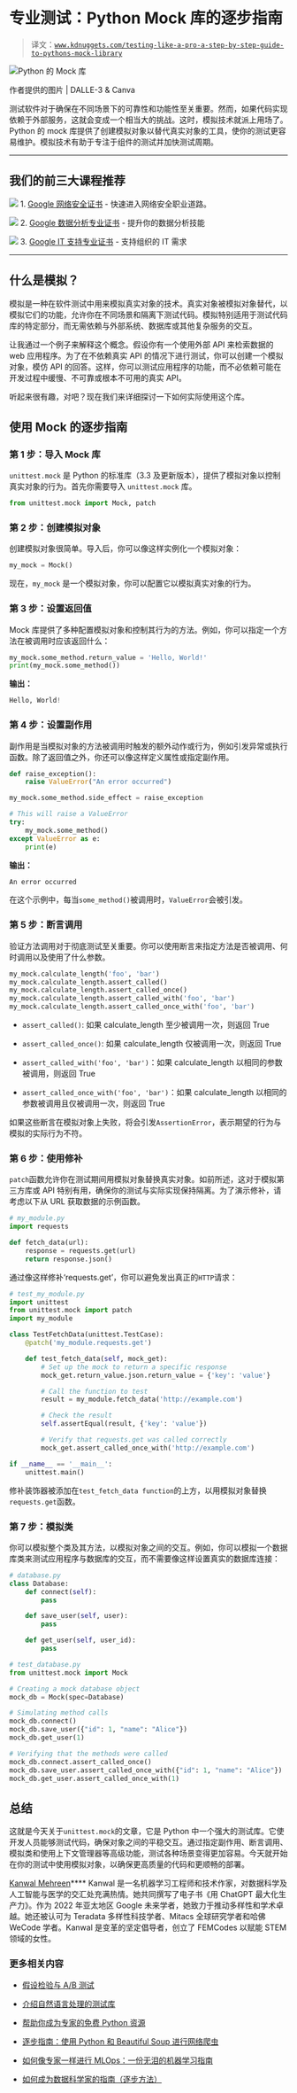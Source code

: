 # 专业测试：Python Mock 库的逐步指南

> 译文：[`www.kdnuggets.com/testing-like-a-pro-a-step-by-step-guide-to-pythons-mock-library`](https://www.kdnuggets.com/testing-like-a-pro-a-step-by-step-guide-to-pythons-mock-library)

![Python 的 Mock 库](img/73848bdfb2a79aaa807a8fb6a07d8705.png)

作者提供的图片 | DALLE-3 & Canva

测试软件对于确保在不同场景下的可靠性和功能性至关重要。然而，如果代码实现依赖于外部服务，这就会变成一个相当大的挑战。这时，模拟技术就派上用场了。Python 的 mock 库提供了创建模拟对象以替代真实对象的工具，使你的测试更容易维护。模拟技术有助于专注于组件的测试并加快测试周期。

* * *

## 我们的前三大课程推荐

![](img/0244c01ba9267c002ef39d4907e0b8fb.png) 1\. [Google 网络安全证书](https://www.kdnuggets.com/google-cybersecurity) - 快速进入网络安全职业道路。

![](img/e225c49c3c91745821c8c0368bf04711.png) 2\. [Google 数据分析专业证书](https://www.kdnuggets.com/google-data-analytics) - 提升你的数据分析技能

![](img/0244c01ba9267c002ef39d4907e0b8fb.png) 3\. [Google IT 支持专业证书](https://www.kdnuggets.com/google-itsupport) - 支持组织的 IT 需求

* * *

## 什么是模拟？

模拟是一种在软件测试中用来模拟真实对象的技术。真实对象被模拟对象替代，以模拟它们的功能，允许你在不同场景和隔离下测试代码。模拟特别适用于测试代码库的特定部分，而无需依赖与外部系统、数据库或其他复杂服务的交互。

让我通过一个例子来解释这个概念。假设你有一个使用外部 API 来检索数据的 web 应用程序。为了在不依赖真实 API 的情况下进行测试，你可以创建一个模拟对象，模仿 API 的回答。这样，你可以测试应用程序的功能，而不必依赖可能在开发过程中缓慢、不可靠或根本不可用的真实 API。

听起来很有趣，对吧？现在我们来详细探讨一下如何实际使用这个库。

## 使用 Mock 的逐步指南

### 第 1 步：导入 Mock 库

`unittest.mock` 是 Python 的标准库（3.3 及更新版本），提供了模拟对象以控制真实对象的行为。首先你需要导入 `unittest.mock` 库。

```py
from unittest.mock import Mock, patch
```

### 第 2 步：创建模拟对象

创建模拟对象很简单。导入后，你可以像这样实例化一个模拟对象：

```py
my_mock = Mock()
```

现在，`my_mock` 是一个模拟对象，你可以配置它以模拟真实对象的行为。

### 第 3 步：设置返回值

Mock 库提供了多种配置模拟对象和控制其行为的方法。例如，你可以指定一个方法在被调用时应该返回什么：

```py
my_mock.some_method.return_value = 'Hello, World!'
print(my_mock.some_method()) 
```

**输出：**

```py
Hello, World!
```

### 第 4 步：设置副作用

副作用是当模拟对象的方法被调用时触发的额外动作或行为，例如引发异常或执行函数。除了返回值之外，你还可以像这样定义属性或指定副作用。

```py
def raise_exception():
    raise ValueError("An error occurred")

my_mock.some_method.side_effect = raise_exception

# This will raise a ValueError
try:
    my_mock.some_method()
except ValueError as e:
    print(e) 
```

**输出：**

```py
An error occurred
```

在这个示例中，每当`some_method()`被调用时，`ValueError`会被引发。

### 第 5 步：断言调用

验证方法调用对于彻底测试至关重要。你可以使用断言来指定方法是否被调用、何时调用以及使用了什么参数。

```py
my_mock.calculate_length('foo', 'bar')
my_mock.calculate_length.assert_called()
my_mock.calculate_length.assert_called_once()
my_mock.calculate_length.assert_called_with('foo', 'bar')
my_mock.calculate_length.assert_called_once_with('foo', 'bar')
```

+   `assert_called()`: 如果 calculate_length 至少被调用一次，则返回 True

+   `assert_called_once()`: 如果 calculate_length 仅被调用一次，则返回 True

+   `assert_called_with('foo', 'bar')`：如果 calculate_length 以相同的参数被调用，则返回 True

+   `assert_called_once_with('foo', 'bar')`：如果 calculate_length 以相同的参数被调用且仅被调用一次，则返回 True

如果这些断言在模拟对象上失败，将会引发`AssertionError`，表示期望的行为与模拟的实际行为不符。

### 第 6 步：使用修补

`patch`函数允许你在测试期间用模拟对象替换真实对象。如前所述，这对于模拟第三方库或 API 特别有用，确保你的测试与实际实现保持隔离。为了演示修补，请考虑以下从 URL 获取数据的示例函数。

```py
# my_module.py
import requests

def fetch_data(url):
    response = requests.get(url)
    return response.json()
```

通过像这样修补‘requests.get’，你可以避免发出真正的`HTTP`请求：

```py
# test_my_module.py
import unittest
from unittest.mock import patch
import my_module

class TestFetchData(unittest.TestCase):
    @patch('my_module.requests.get')

    def test_fetch_data(self, mock_get):
        # Set up the mock to return a specific response
        mock_get.return_value.json.return_value = {'key': 'value'}

        # Call the function to test
        result = my_module.fetch_data('http://example.com')

        # Check the result
        self.assertEqual(result, {'key': 'value'})

        # Verify that requests.get was called correctly
        mock_get.assert_called_once_with('http://example.com')

if __name__ == '__main__':
    unittest.main()
```

修补装饰器被添加在`test_fetch_data function`的上方，以用模拟对象替换`requests.get`函数。

### 第 7 步：模拟类

你可以模拟整个类及其方法，以模拟对象之间的交互。例如，你可以模拟一个数据库类来测试应用程序与数据库的交互，而不需要像这样设置真实的数据库连接：

```py
# database.py
class Database:
    def connect(self):
        pass

    def save_user(self, user):
        pass

    def get_user(self, user_id):
        pass

# test_database.py
from unittest.mock import Mock

# Creating a mock database object
mock_db = Mock(spec=Database)

# Simulating method calls
mock_db.connect()
mock_db.save_user({"id": 1, "name": "Alice"})
mock_db.get_user(1)

# Verifying that the methods were called
mock_db.connect.assert_called_once()
mock_db.save_user.assert_called_once_with({"id": 1, "name": "Alice"})
mock_db.get_user.assert_called_once_with(1)
```

## 总结

这就是今天关于`unittest.mock`的文章，它是 Python 中一个强大的测试库。它使开发人员能够测试代码，确保对象之间的平稳交互。通过指定副作用、断言调用、模拟类和使用上下文管理器等高级功能，测试各种场景变得更加容易。今天就开始在你的测试中使用模拟对象，以确保更高质量的代码和更顺畅的部署。

**[](https://www.linkedin.com/in/kanwal-mehreen1/)**[Kanwal Mehreen](https://www.linkedin.com/in/kanwal-mehreen1/)**** Kanwal 是一名机器学习工程师和技术作家，对数据科学及人工智能与医学的交汇处充满热情。她共同撰写了电子书《用 ChatGPT 最大化生产力》。作为 2022 年亚太地区 Google 未来学者，她致力于推动多样性和学术卓越。她还被认可为 Teradata 多样性科技学者、Mitacs 全球研究学者和哈佛 WeCode 学者。Kanwal 是变革的坚定倡导者，创立了 FEMCodes 以赋能 STEM 领域的女性。

### 更多相关内容

+   [假设检验与 A/B 测试](https://www.kdnuggets.com/hypothesis-testing-and-ab-testing)

+   [介绍自然语言处理的测试库](https://www.kdnuggets.com/2023/04/introducing-testing-library-natural-language-processing.html)

+   [帮助你成为专家的免费 Python 资源](https://www.kdnuggets.com/free-python-resources-that-can-help-you-become-a-pro)

+   [逐步指南：使用 Python 和 Beautiful Soup 进行网络爬虫](https://www.kdnuggets.com/2023/04/stepbystep-guide-web-scraping-python-beautiful-soup.html)

+   [如何像专家一样进行 MLOps：一份无泪的机器学习指南](https://www.kdnuggets.com/2023/06/mlops-like-boss-guide-machine-learning-without-tears.html)

+   [如何成为数据科学家的指南（逐步方法）](https://www.kdnuggets.com/2021/05/guide-become-data-scientist.html)
